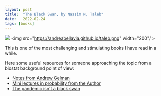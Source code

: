 ```yaml
---
layout: post
title:  "The Black Swan, by Nassim N. Taleb"
date:   2022-02-24 
tags: [books]
---
```



![](https://andreabellavia.github.io/taleb.png)
<img src="https://andreabellavia.github.io/taleb.png" width="200"/ >  

This is one of the most challenging and stimulating books I have read in a while. 

Here some useful resources for someone approaching the topic from a biostat background point of view:

- [Notes from Andrew Gelman ](https://statmodeling.stat.columbia.edu/2007/04/09/nassim_talebs_t/)
- [Mini lectures in probability from the Author](https://www.youtube.com/playlist?list=PLMV8UXQuOWKPAIjvnyMN2317LHF3ydvnG)
- [The pandemic isn't a black swan](https://www.newyorker.com/news/daily-comment/the-pandemic-isnt-a-black-swan-but-a-portent-of-a-more-fragile-global-system)

